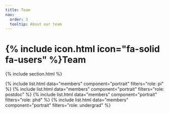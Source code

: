 ```yaml
---
title: Team
nav:
  order: 3
  tooltip: About our team
---
```


# {% include icon.html icon="fa-solid fa-users" %}Team


{% include section.html %}

{% include list.html data="members" component="portrait" filters="role: pi" %}
{% include list.html data="members" component="portrait" filters="role: postdoc" %}
{% include list.html data="members" component="portrait" filters="role: phd" %}
{% include list.html data="members" component="portrait" filters="role: undergrad" %}

<!-- {% include list.html data="members" component="portrait" filters="role: ^(?!pi$)" %}

<!-- {% include section.html background="images/background.jpg" dark=true %} 

<!-- {% include section.html %}  


{% capture content %} 

{% endcapture %} 

{% include grid.html style="square" content=content %}
